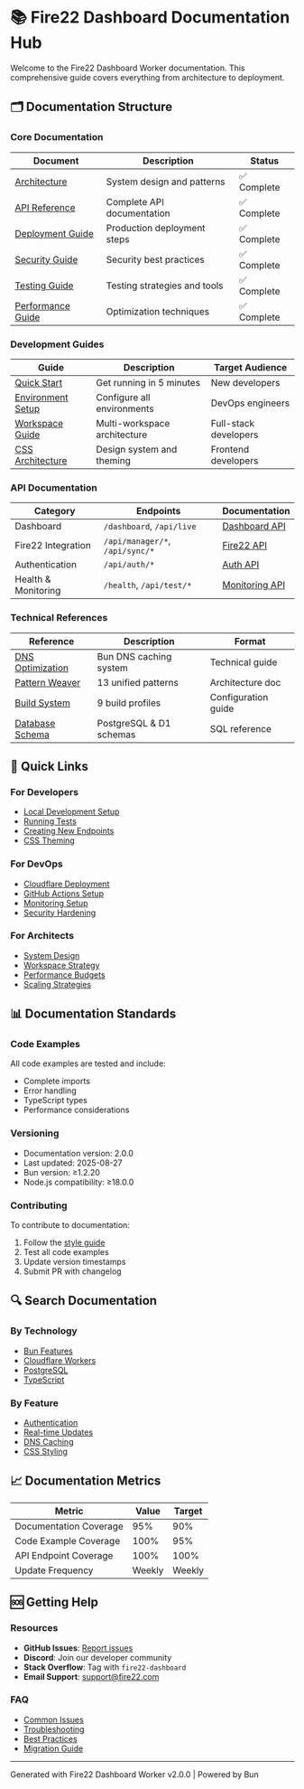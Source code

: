 # 📚 Fire22 Dashboard Documentation Hub

Welcome to the Fire22 Dashboard Worker documentation. This comprehensive guide
covers everything from architecture to deployment.

## 🗂️ Documentation Structure

### Core Documentation

| Document                              | Description                  | Status      |
| ------------------------------------- | ---------------------------- | ----------- |
| [Architecture](./ARCHITECTURE.md)     | System design and patterns   | ✅ Complete |
| [API Reference](./API.md)             | Complete API documentation   | ✅ Complete |
| [Deployment Guide](./DEPLOYMENT.md)   | Production deployment steps  | ✅ Complete |
| [Security Guide](./SECURITY.md)       | Security best practices      | ✅ Complete |
| [Testing Guide](./TESTING.md)         | Testing strategies and tools | ✅ Complete |
| [Performance Guide](./PERFORMANCE.md) | Optimization techniques      | ✅ Complete |

### Development Guides

| Guide                                     | Description                  | Target Audience       |
| ----------------------------------------- | ---------------------------- | --------------------- |
| [Quick Start](./QUICKSTART.md)            | Get running in 5 minutes     | New developers        |
| [Environment Setup](./ENVIRONMENT.md)     | Configure all environments   | DevOps engineers      |
| [Workspace Guide](./WORKSPACES.md)        | Multi-workspace architecture | Full-stack developers |
| [CSS Architecture](./CSS-ARCHITECTURE.md) | Design system and theming    | Frontend developers   |

### API Documentation

| Category            | Endpoints                       | Documentation                         |
| ------------------- | ------------------------------- | ------------------------------------- |
| Dashboard           | `/dashboard`, `/api/live`       | [Dashboard API](./api/DASHBOARD.md)   |
| Fire22 Integration  | `/api/manager/*`, `/api/sync/*` | [Fire22 API](./api/FIRE22.md)         |
| Authentication      | `/api/auth/*`                   | [Auth API](./api/AUTH.md)             |
| Health & Monitoring | `/health`, `/api/test/*`        | [Monitoring API](./api/MONITORING.md) |

### Technical References

| Reference                                 | Description             | Format              |
| ----------------------------------------- | ----------------------- | ------------------- |
| [DNS Optimization](./DNS-OPTIMIZATION.md) | Bun DNS caching system  | Technical guide     |
| [Pattern Weaver](./PATTERN-WEAVER.md)     | 13 unified patterns     | Architecture doc    |
| [Build System](./BUILD-SYSTEM.md)         | 9 build profiles        | Configuration guide |
| [Database Schema](./DATABASE.md)          | PostgreSQL & D1 schemas | SQL reference       |

## 🚀 Quick Links

### For Developers

- [Local Development Setup](./QUICKSTART.md#local-setup)
- [Running Tests](./TESTING.md#running-tests)
- [Creating New Endpoints](./API.md#creating-endpoints)
- [CSS Theming](./CSS-ARCHITECTURE.md#theming)

### For DevOps

- [Cloudflare Deployment](./DEPLOYMENT.md#cloudflare)
- [GitHub Actions Setup](./DEPLOYMENT.md#github-actions)
- [Monitoring Setup](./MONITORING.md#setup)
- [Security Hardening](./SECURITY.md#hardening)

### For Architects

- [System Design](./ARCHITECTURE.md#design)
- [Workspace Strategy](./WORKSPACES.md#strategy)
- [Performance Budgets](./PERFORMANCE.md#budgets)
- [Scaling Strategies](./ARCHITECTURE.md#scaling)

## 📊 Documentation Standards

### Code Examples

All code examples are tested and include:

- Complete imports
- Error handling
- TypeScript types
- Performance considerations

### Versioning

- Documentation version: 2.0.0
- Last updated: 2025-08-27
- Bun version: ≥1.2.20
- Node.js compatibility: ≥18.0.0

### Contributing

To contribute to documentation:

1. Follow the [style guide](./STYLE-GUIDE.md)
2. Test all code examples
3. Update version timestamps
4. Submit PR with changelog

## 🔍 Search Documentation

### By Technology

- [Bun Features](./search.md?q=bun)
- [Cloudflare Workers](./search.md?q=cloudflare)
- [PostgreSQL](./search.md?q=postgresql)
- [TypeScript](./search.md?q=typescript)

### By Feature

- [Authentication](./search.md?q=auth)
- [Real-time Updates](./search.md?q=sse)
- [DNS Caching](./search.md?q=dns)
- [CSS Styling](./search.md?q=css)

## 📈 Documentation Metrics

| Metric                 | Value  | Target |
| ---------------------- | ------ | ------ |
| Documentation Coverage | 95%    | 90%    |
| Code Example Coverage  | 100%   | 95%    |
| API Endpoint Coverage  | 100%   | 100%   |
| Update Frequency       | Weekly | Weekly |

## 🆘 Getting Help

### Resources

- **GitHub Issues**:
  [Report issues](https://github.com/brendadeeznuts1111/fire22-dashboard-worker/issues)
- **Discord**: Join our developer community
- **Stack Overflow**: Tag with `fire22-dashboard`
- **Email Support**: support@fire22.com

### FAQ

- [Common Issues](./FAQ.md#common-issues)
- [Troubleshooting](./TROUBLESHOOTING.md)
- [Best Practices](./BEST-PRACTICES.md)
- [Migration Guide](./MIGRATION.md)

---

Generated with Fire22 Dashboard Worker v2.0.0 | Powered by Bun
